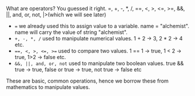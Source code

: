 What are operators? You guessed it right.
=, +, -, *, /, ==, <, >, <=, >=, &&, ||, and, or, not, |>(which we will see later)
- `=` we already used this to assign value to a variable. name = "alchemist". name will carry the value of string "alchemist".
- `+, -, *, /` used to manipulate numerical values. 1 + 2 -> 3, 2 * 2 -> 4 etc.
- `==, <, >, <=, >=` used to compare two values. 1 == 1 -> true, 1 < 2 -> true, 1>2 -> false etc.
- `&&, ||, and, or, not` used to manipulate two boolean values. true && true -> true, false or true -> true, not true -> false etc

These are basic, common operations, hence we borrow these from mathematics to manipulate values.
